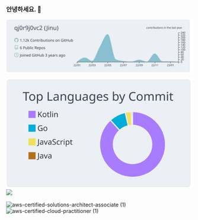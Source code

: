 ### 안녕하세요. 👋



[![](https://raw.githubusercontent.com/jinwoo794533/jinwoo794533/main/profile-summary-card-output/nord_bright/0-profile-details.svg)](https://github.com/vn7n24fzkq/github-profile-summary-cards)

![](https://raw.githubusercontent.com/jinwoo794533/jinwoo794533/main/profile-summary-card-output/nord_bright/2-most-commit-language.svg)<img src="http://mazassumnida.wtf/api/v2/generate_badge?boj=qj0r9j0vc2"/>


![aws-certified-solutions-architect-associate (1)](https://user-images.githubusercontent.com/59428479/216511926-07df2da7-c5b6-4dc7-bc95-a5fbeaa7abf5.png)
![aws-certified-cloud-practitioner (1)](https://user-images.githubusercontent.com/59428479/216511938-74c1f24a-3110-45aa-b825-a3effc3a2774.png)


<!--
**jinwoo794533/jinwoo794533** is a ✨ _special_ ✨ repository because its `README.md` (this file) appears on your GitHub profile.

Here are some ideas to get you started:

- 🔭 I’m currently working on ...
- 🌱 I’m currently learning ...
- 👯 I’m looking to collaborate on ...
- 🤔 I’m looking for help with ...
- 💬 Ask me about ...
- 📫 How to reach me: ...
- 😄 Pronouns: ...
- ⚡ Fun fact: ...
-->

